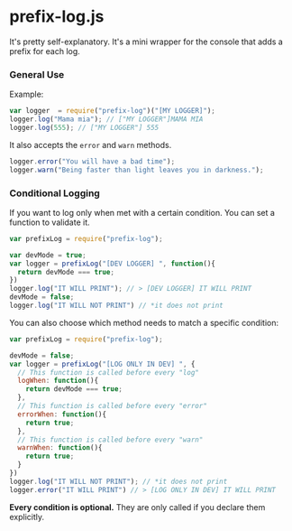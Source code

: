 # prefix-log.js

It's pretty self-explanatory. It's a mini wrapper for the console that adds a prefix for each log.

### General Use
Example:
````javascript
var logger  = require("prefix-log")("[MY LOGGER]");
logger.log("Mama mia"); // ["MY LOGGER"]MAMA MIA
logger.log(555); // ["MY LOGGER"] 555
````

It also accepts the `error` and `warn` methods.
````javascript
logger.error("You will have a bad time");
logger.warn("Being faster than light leaves you in darkness.");
````

### Conditional Logging
If you want to log only when met with a certain condition. You can set a function to validate it.
````javascript
var prefixLog = require("prefix-log");

var devMode = true;
var logger = prefixLog("[DEV LOGGER] ", function(){
  return devMode === true;
})
logger.log("IT WILL PRINT"); // > [DEV LOGGER] IT WILL PRINT
devMode = false;
logger.log("IT WILL NOT PRINT") // *it does not print
````
You can also choose which method needs to match a specific condition:
````javascript
var prefixLog = require("prefix-log");

devMode = false;
var logger = prefixLog("[LOG ONLY IN DEV] ", {
  // This function is called before every "log"
  logWhen: function(){
    return devMode === true;
  },
  // This function is called before every "error"
  errorWhen: function(){
    return true;
  },
  // This function is called before every "warn"
  warnWhen: function(){
    return true;
  }
})
logger.log("IT WILL NOT PRINT"); // *it does not print
logger.error("IT WILL PRINT") // > [LOG ONLY IN DEV] IT WILL PRINT
````
**Every condition is optional.** They are only called if you declare them explicitly.
